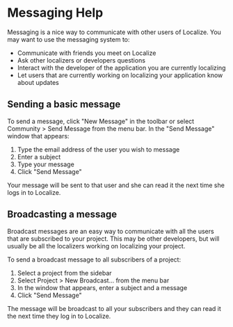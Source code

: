 # Messaging Help

Messaging is a nice way to communicate with other users of Localize. You may want to use the messaging system to:

* Communicate with friends you meet on Localize
* Ask other localizers or developers questions
* Interact with the developer of the application you are currently localizing
* Let users that are currently working on localizing your application know about updates

## Sending a basic message

To send a message, click "New Message" in the toolbar or select Community > Send Message from the menu bar. In the "Send Message" window that appears:

1. Type the email address of the user you wish to message
2. Enter a subject
3. Type your message
4. Click "Send Message"

Your message will be sent to that user and she can read it the next time she logs in to Localize.

## Broadcasting a message

Broadcast messages are an easy way to communicate with all the users that are subscribed to your project. This may be other developers, but will usually be all the localizers working on localizing your project.

To send a broadcast message to all subscribers of a project:

1. Select a project from the sidebar
2. Select Project > New Broadcast... from the menu bar
3. In the window that appears, enter a subject and a message
4. Click "Send Message"

The message will be broadcast to all your subscribers and they can read it the next time they log in to Localize.